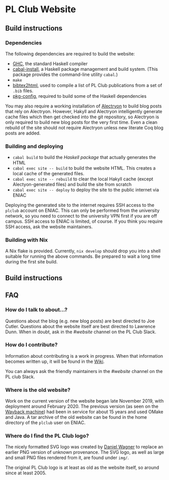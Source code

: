 # PL Club Website

## Build instructions

### Dependencies
The following dependencies are required to build the website:

- [GHC](https://www.haskell.org/ghc/), the standard Haskell compiler
- [cabal-install](https://www.haskell.org/cabal/), a Haskell package
  management and build system. (This package provides the command-line
  utility `cabal`.)
- `make`
- [bibtex2html](https://www.lri.fr/~filliatr/bibtex2html/index.en.html),
  used to compile a list of PL Club publications from a set of `.bib`
  files.
- [pkg-config](https://www.freedesktop.org/wiki/Software/pkg-config/),
  required to build some of the Haskell dependencies

You may also require a working installation of
[Alectryon](https://github.com/cpitclaudel/alectryon) to build blog
posts that rely on Alectryon. However, Hakyll and Alectryon
intelligently generate cache files which then get checked into the git
repository, so Alectryon is only required to build new blog posts for
the very first time. Even a clean rebuild of the site should not
require Alectryon unless new literate Coq blog posts are added.

### Building and deploying

- `cabal build` to build the *Haskell package* that actually generates
  the HTML
- `cabal exec site -- build` to build the website HTML. This creates a
  local cache of the generated files.
- `cabal exec site -- rebuild` to clear the local Hakyll cache (except
  Alectyon-generated files) and build the site from scratch
- `cabal exec site -- deploy` to deploy the site to the public
  internet via ENIAC

Deploying the generated site to the internet requires SSH access to
the `plclub` account on ENIAC. This can only be performed from the
university network, so you need to connect to the university VPN first
if you are off campus. SSH access to ENIAC is limited, of course. If
you think you require SSH access, ask the website maintainers.

### Building with Nix

A Nix flake is provided. Currently, `nix develop` should drop you into
a shell suitable for running the above commands. Be prepared to wait a
long time during the first site build.

## Build instructions

## FAQ

### How do I talk to about...?
Questions about the blog (e.g. new blog posts) are best directed to
Joe Cutler. Questions about the website itself are best directed to
Lawrence Dunn. When in doubt, ask in the *#website* channel on the PL
Club Slack.

### How do I contribute?
Information about contributing is a work in progress. When that
information becomes written up, it will be found in the
[Wiki](https://github.com/plclub/plclub-web/wiki).

You can always ask the friendly maintainers in the *#website* channel
on the PL club Slack.

### Where is the old website?

Work on the current version of the website began late November 2019,
with deployment around February 2020. The previous version (as seen on
the [Wayback
machine](https://web.archive.org/web/20191217223927/https://www.cis.upenn.edu/~plclub/))
had been in service for about 15 years and used OMake and Java. A tar
archive of the old website can be found in the home directory of the
`plclub` user on ENIAC.

### Where do I find the PL Club logo?

The nicely formatted SVG logo was created by [Daniel
Wagner](http://dmwit.com/plclub-logo/) to replace an earlier PNG
version of unknown provenance. The SVG logo, as well as large and
small PNG files rendered from it, are found under `img/`.

The original PL Club logo is at least as old as the website itself, so
around since at least 2005.
